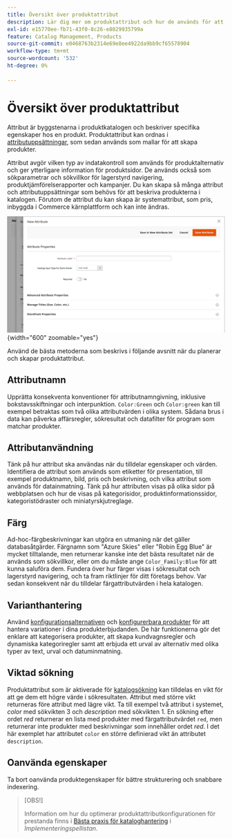 ```yaml
---
title: Översikt över produktattribut
description: Lär dig mer om produktattribut och hur de används för att beskriva specifika egenskaper hos en produkt.
exl-id: e15770ee-fb71-43f0-8c26-e8029935799a
feature: Catalog Management, Products
source-git-commit: e0468763b2314e69e8ee4922da9bb9cf65578904
workflow-type: tm+mt
source-wordcount: '532'
ht-degree: 0%

---
```


# Översikt över produktattribut

Attribut är byggstenarna i produktkatalogen och beskriver specifika egenskaper hos en produkt. Produktattribut kan ordnas i [attributuppsättningar](attribute-sets.md), som sedan används som mallar för att skapa produkter.

Attribut avgör vilken typ av indatakontroll som används för produktalternativ och ger ytterligare information för produktsidor. De används också som sökparametrar och sökvillkor för lagerstyrd navigering, produktjämförelserapporter och kampanjer. Du kan skapa så många attribut och attributuppsättningar som behövs för att beskriva produkterna i katalogen. Förutom de attribut du kan skapa är systemattribut, som pris, inbyggda i Commerce kärnplattform och kan inte ändras.

![Skapar ett nytt attribut när en produkt redigeras](./assets/product-attribute-add-new.png){width="600" zoomable="yes"}

Använd de bästa metoderna som beskrivs i följande avsnitt när du planerar och skapar produktattribut.

## Attributnamn

Upprätta konsekventa konventioner för attributnamngivning, inklusive bokstavsskiftningar och interpunktion. `Color:Green` och `Color:green` kan till exempel betraktas som två olika attributvärden i olika system. Sådana brus i data kan påverka affärsregler, sökresultat och datafilter för program som matchar produkter.

## Attributanvändning

Tänk på hur attribut ska användas när du tilldelar egenskaper och värden. Identifiera de attribut som används som etiketter för presentation, till exempel produktnamn, bild, pris och beskrivning, och vilka attribut som används för datainmatning. Tänk på hur attributen visas på olika sidor på webbplatsen och hur de visas på kategorisidor, produktinformationssidor, kategoristödraster och miniatyrskjutreglage.

## Färg

Ad-hoc-färgbeskrivningar kan utgöra en utmaning när det gäller databasåtgärder. Färgnamn som &quot;Azure Skies&quot; eller &quot;Robin Egg Blue&quot; är mycket tilltalande, men returnerar kanske inte det bästa resultatet när de används som sökvillkor, eller om du måste ange `Color_Family:Blue` för att kunna saluföra dem. Fundera över hur färger visas i sökresultat och lagerstyrd navigering, och ta fram riktlinjer för ditt företags behov. Var sedan konsekvent när du tilldelar färgattributvärden i hela katalogen.

## Varianthantering

Använd [konfigurationsalternativen](product-configurations.md) och [konfigurerbara produkter](product-create-configurable.md) för att hantera variationer i dina produkterbjudanden. De här funktionerna gör det enklare att kategorisera produkter, att skapa kundvagnsregler och dynamiska kategoriregler samt att erbjuda ett urval av alternativ med olika typer av text, urval och datuminmatning.

## Viktad sökning

Produktattribut som är aktiverade för [katalogsökning](search.md) kan tilldelas en vikt för att ge dem ett högre värde i sökresultaten. Attribut med större vikt returneras före attribut med lägre vikt. Ta till exempel två attribut i systemet, _color_ med sökvikten 3 och _description_ med sökvikten 1. En sökning efter ordet _red_ returnerar en lista med produkter med färgattributvärdet `red`, men returnerar inte produkter med beskrivningar som innehåller ordet _red_. I det här exemplet har attributet `color` en större definierad vikt än attributet `description`.

## Oanvända egenskaper

Ta bort oanvända produktegenskaper för bättre strukturering och snabbare indexering.


>[OBS!]
>
>Information om hur du optimerar produktattributkonfigurationen för prestanda finns i [Bästa praxis för kataloghantering](https://experienceleague.adobe.com/en/docs/commerce-operations/implementation-playbook/best-practices/planning/catalog-management#product-attributes) i _Implementeringspellistan_.

